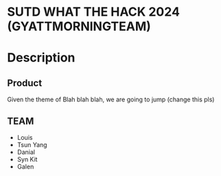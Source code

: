 # SUTD WHAT THE HACK 2024 (GYATTMORNINGTEAM)

# Description


## Product
Given the theme of Blah blah blah, we are going to jump (change this pls)


## TEAM
- Louis 
- Tsun Yang 
- Danial
- Syn Kit 
- Galen
